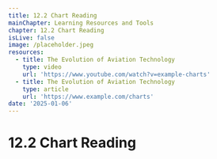 ```yaml
---
title: 12.2 Chart Reading
mainChapter: Learning Resources and Tools
chapter: 12.2 Chart Reading
isLive: false
image: /placeholder.jpeg
resources:
  - title: The Evolution of Aviation Technology
    type: video
    url: 'https://www.youtube.com/watch?v=example-charts'
  - title: The Evolution of Aviation Technology
    type: article
    url: 'https://www.example.com/charts'
date: '2025-01-06'
---
```


# 12.2 Chart Reading
